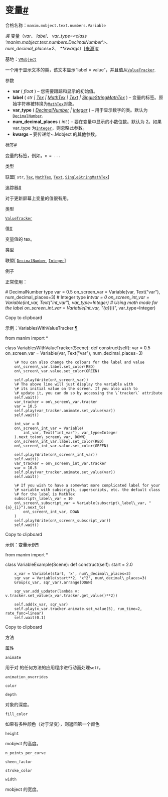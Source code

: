 # 变量[#](#variable "此标题的固定链接")

合格名称：`manim.mobject.text.numbers.Variable`

_类_ 变量（_var_、 _label_、 _var_type=<class 'manim.mobject.text.numbers.DecimalNumber'>_、 _num_decimal_places=2_、 _\*\*kwargs_）[\[来源\]](../_modules/manim/mobject/text/numbers.html#Variable)[#](#manim.mobject.text.numbers.Variable "此定义的固定链接")

基地：[`VMobject`](manim.mobject.types.vectorized_mobject.VMobject.html#manim.mobject.types.vectorized_mobject.VMobject "manim.mobject.types.vectorized_mobject.VMobject")

一个用于显示文本的类，该文本显示“label = value”，并且值从[`ValueTracker`](manim.mobject.value_tracker.ValueTracker.html#manim.mobject.value_tracker.ValueTracker "manim.mobject.value_tracker.ValueTracker").

参数

- **var** ( _float_ ) – 您需要跟踪和显示的初始值。
- **label** ( _str_ _|_ [_Tex_](manim.mobject.text.tex_mobject.Tex.html#manim.mobject.text.tex_mobject.Tex "manim.mobject.text.tex_mobject.Tex") _|_ [_MathTex_](manim.mobject.text.tex_mobject.MathTex.html#manim.mobject.text.tex_mobject.MathTex "manim.mobject.text.tex_mobject.MathTex") _|_ [_Text_](manim.mobject.text.text_mobject.Text.html#manim.mobject.text.text_mobject.Text "manim.mobject.text.text_mobject.Text") _|_ [_SingleStringMathTex_](manim.mobject.text.tex_mobject.SingleStringMathTex.html#manim.mobject.text.tex_mobject.SingleStringMathTex "manim.mobject.text.tex_mobject.SingleStringMathTex") ) – 变量的标签。原始字符串被转换为[`MathTex`](manim.mobject.text.tex_mobject.MathTex.html#manim.mobject.text.tex_mobject.MathTex "manim.mobject.text.tex_mobject.MathTex")对象。
- **var_type** ( [_DecimalNumber_](manim.mobject.text.numbers.DecimalNumber.html#manim.mobject.text.numbers.DecimalNumber "manim.mobject.text.numbers.DecimalNumber") _|_ [_Integer_](manim.mobject.text.numbers.Integer.html#manim.mobject.text.numbers.Integer "manim.mobject.text.numbers.Integer") ) – 用于显示数字的类。默认为[`DecimalNumber`](manim.mobject.text.numbers.DecimalNumber.html#manim.mobject.text.numbers.DecimalNumber "manim.mobject.text.numbers.DecimalNumber").
- **num_decimal_places** ( _int_ ) – 要在变量中显示的小数位数。默认为 2。如果 var_type 为[`Integer`](manim.mobject.text.numbers.Integer.html#manim.mobject.text.numbers.Integer "manim.mobject.text.numbers.Integer")，则忽略此参数。
- **kwargs** – 要传递给~.Mobject 的其他参数。

标签[#](#manim.mobject.text.numbers.Variable.label "此定义的固定链接")

变量的标签，例如。`x = ...`

类型

联盟\[ `str`, [`Tex`](manim.mobject.text.tex_mobject.Tex.html#manim.mobject.text.tex_mobject.Tex "manim.mobject.text.tex_mobject.Tex"), [`MathTex`](manim.mobject.text.tex_mobject.MathTex.html#manim.mobject.text.tex_mobject.MathTex "manim.mobject.text.tex_mobject.MathTex"), [`Text`](manim.mobject.text.text_mobject.Text.html#manim.mobject.text.text_mobject.Text "manim.mobject.text.text_mobject.Text"), [`SingleStringMathTex`](manim.mobject.text.tex_mobject.SingleStringMathTex.html#manim.mobject.text.tex_mobject.SingleStringMathTex "manim.mobject.text.tex_mobject.SingleStringMathTex")\]

追踪器[#](#manim.mobject.text.numbers.Variable.tracker "此定义的固定链接")

对于更新屏幕上变量的值很有用。

类型

[`ValueTracker`](manim.mobject.value_tracker.ValueTracker.html#manim.mobject.value_tracker.ValueTracker "manim.mobject.value_tracker.ValueTracker")

值[#](#manim.mobject.text.numbers.Variable.value "此定义的固定链接")

变量值的 tex。

类型

联盟\[ [`DecimalNumber`](manim.mobject.text.numbers.DecimalNumber.html#manim.mobject.text.numbers.DecimalNumber "manim.mobject.text.numbers.DecimalNumber"), [`Integer`](manim.mobject.text.numbers.Integer.html#manim.mobject.text.numbers.Integer "manim.mobject.text.numbers.Integer")\]

例子

正常使用：

\# DecimalNumber type
var = 0.5
on_screen_var = Variable(var, Text("var"), num_decimal_places=3)
\# Integer type
int*var = 0
on_screen_int_var = Variable(int_var, Text("int_var"), var_type=Integer)
\# Using math mode for the label
on_screen_int_var = Variable(int_var, "{a}*{i}", var_type=Integer)

Copy to clipboard

示例：VariablesWithValueTracker [¶](#variableswithvaluetracker)

from manim import \*

class VariablesWithValueTracker(Scene):
def construct(self):
var = 0.5
on_screen_var = Variable(var, Text("var"), num_decimal_places=3)

        \# You can also change the colours for the label and value
        on\_screen\_var.label.set_color(RED)
        on\_screen\_var.value.set_color(GREEN)

        self.play(Write(on\_screen\_var))
        \# The above line will just display the variable with
        \# its initial value on the screen. If you also wish to
        \# update it, you can do so by accessing the \`tracker\` attribute
        self.wait()
        var_tracker = on\_screen\_var.tracker
        var = 10.5
        self.play(var_tracker.animate.set_value(var))
        self.wait()

        int_var = 0
        on\_screen\_int_var = Variable(
            int_var, Text("int_var"), var_type=Integer
        ).next_to(on\_screen\_var, DOWN)
        on\_screen\_int_var.label.set_color(RED)
        on\_screen\_int_var.value.set_color(GREEN)

        self.play(Write(on\_screen\_int_var))
        self.wait()
        var_tracker = on\_screen\_int_var.tracker
        var = 10.5
        self.play(var_tracker.animate.set_value(var))
        self.wait()

        \# If you wish to have a somewhat more complicated label for your
        \# variable with subscripts, superscripts, etc. the default class
        \# for the label is MathTex
        subscript\_label\_var = 10
        on\_screen\_subscript_var = Variable(subscript\_label\_var, "{a}_{i}").next_to(
            on\_screen\_int_var, DOWN
        )
        self.play(Write(on\_screen\_subscript_var))
        self.wait()

Copy to clipboard

示例：变量示例[¶](#variableexample)

from manim import \*

class VariableExample(Scene):
def construct(self):
start = 2.0

        x_var = Variable(start, 'x', num\_decimal\_places=3)
        sqr_var = Variable(start**2, 'x^2', num\_decimal\_places=3)
        Group(x_var, sqr_var).arrange(DOWN)

        sqr_var.add_updater(lambda v: v.tracker.set_value(x_var.tracker.get_value()**2))

        self.add(x_var, sqr_var)
        self.play(x_var.tracker.animate.set_value(5), run_time=2, rate_func=linear)
        self.wait(0.1)

Copy to clipboard

方法

属性

`animate`

用于对 的任何方法的应用程序进行动画处理`self`。

`animation_overrides`

`color`

`depth`

对象的深度。

`fill_color`

如果有多种颜色（对于渐变），则返回第一个颜色

`height`

mobject 的高度。

`n_points_per_curve`

`sheen_factor`

`stroke_color`

`width`

mobject 的宽度。
